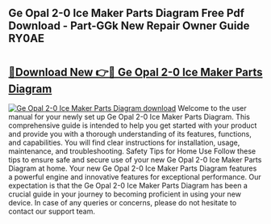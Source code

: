 ## Ge Opal 2-0 Ice Maker Parts Diagram Free Pdf Download - Part-GGk New Repair Owner Guide RY0AE

# <h2><a href="http://dfukeo.blite.top/?on=Ge+Opal+2-0+Ice+Maker+Parts+Diagram">🔗Download New 👉🔴 Ge Opal 2-0 Ice Maker Parts Diagram</a></h2>

[![Ge Opal 2-0 Ice Maker Parts Diagram download](https://i.imgur.com/lujVjoI.png)](http://dfukeo.blite.top/?on=Ge+Opal+2-0+Ice+Maker+Parts+Diagram)
Welcome to the user manual for your newly set up Ge Opal 2-0 Ice Maker Parts Diagram. This comprehensive guide is intended to help you get started with your product and provide you with a thorough understanding of its features, functions, and capabilities. You will find clear instructions for installation, usage, maintenance, and troubleshooting. Safety Tips for Home Use Follow these tips to ensure safe and secure use of your new Ge Opal 2-0 Ice Maker Parts Diagram at home. Your new Ge Opal 2-0 Ice Maker Parts Diagram features a powerful engine and innovative features for exceptional performance. Our expectation is that the Ge Opal 2-0 Ice Maker Parts Diagram has been a crucial guide in your journey to becoming proficient in using your new device. In case of any queries or concerns, please do not hesitate to contact our support team.
